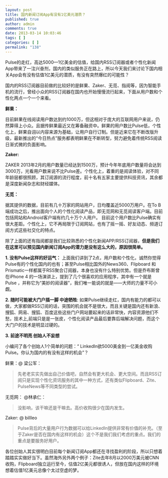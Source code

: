 ```yaml
---
layout: post
title: 国内新闻订阅App有没有1亿美元潜质？
published: true
author: admin
comments: true
date: 2013-03-14 10:03:46
tags: [ ]
categories: [ ]
permalink: "138"
---
```

Pulse的走红，高达5000—1亿美金的估值，给国内RSS订阅器或者个性化新闻App带来了一注兴奋剂，国内的类似服务正在路上，所以今天我们来讨论下国内相关App会有没有估值1亿美元的潜质，有没有突然爆红的可能性？

国内的RSS订阅器目前做的比较好的是鲜果、Zaker、无觅、指阅等，因为智能手机的流行，曾经小众的RSS订阅器在国内也开始慢慢流行起来，下面从用户数和个性化两点一个一个来看。

**鲜果：**
  
目前鲜果在线阅读用户数达到约1000万，但这相对于庞大的互联网用户来说，仍然算得上小众。且据传鲜果最近又在筹备融资中。鲜果的用户数比Pulse低，个性化上，鲜果自诩以内容来源为基础，让用户自行订制。但是近来它在不断改版升级，最新推出的“今日热点”服务都表明鲜果在不断转型，努力避免着传统RSS阅读日渐式微的负面影响。

**Zaker:**
  
ZAKER 2013年2月的用户数量已经达到1500万，预计今年年底用户数量将会达到3000万，光看用户数来说不比Pulse差。个性化上，着重的是阅读体验，对不同年龄层都很照顾，其订阅源的流行程度，前十名有五家主要提供科技资讯，其余都是深度新闻杂志和财经媒体。

**无觅：**
  
据其提供的数据，目前有几十万家的网站用户，日均覆盖近5000万用户。在To B端成功之后，推出面向个人的个性化阅读产品，即无觅网和无觅阅读客户端。目前包括网站和Android客户端有约几十万个人用户。 目前这个用户数比Pulse确实有很大差距。个性化上，它不再局限于订阅网站，也有了摇一摇、好友动态、频道订阅方式这些社交化的特点。

除了上面的还有指阅都是我们比较熟悉的个性化新闻APP/RSS订阅器，**但是我们在这里可以预见国内新闻订阅App的潜力是没有这么大的，原因很简单。**

**1. 没有Pulse这样的好运气：** 上面我们讲到了2点，用户数和个性化，诚然你觉得Pulse有的个性化国内的也有；甚至Pulse相比国外的News360、Flipboard 和Prismatic一样都属于RSS聚合订阅器，本身也没有什么特别优势。但是乔布斯曾在iPhone 4 的一场演讲上，提到了几个很喜欢的应用程序，其中有一个就是 Pulse ，并称它为“美妙的阅读器”，我们唯一能说的就是——大师的力量不可小觑。


  


**2. 随时可能被大门户插一脚 中途牺牲**: 如果Pulse继续走红，国内有能力的都可以做，大家都做RSS订阅的话，突围的机会就不是很大，而且关键是国内还有新浪、搜狐、网易、搜狐、百度这些这些门户网站要起来的话非常快，内容资源他们不愁，技术上,前端只是是一张皮，个性化阅读产品最后要靠后端解决问题，而这个大门户的技术是明显过硬的。

**3. 前途不明亮 创始人不妄想**
  
小编问了各个创始人1个简单的问题：“ LinkedIn欲5000美金到一亿美金收购 Pulse。你认为国内的有没有这样的机会”？

鲜果：@ 梁公军：

> 先老老实实先做出自己价值吧，自然会有更大机会、更大空间。而且RSS订阅只是实现个性化资讯服务的其中一种方式，还有类似Flipboard、Zite、PulseNews等不同类型的尝试。

无觅网： @林承仁：

> 没影响，该干嘛还是干嘛去。高价收购很少在国内发生。

Zaker: @ billleo

> Pulse背后的大量用户行为数据可以给LinkedIn提供非常有价值的补充。（至于Zaker是否在国内有这样的机会）这个不是我们我们考虑的重点。我们的重点是要服务好用户。

各位创始人其实很明白目前每个新闻订阅App都还在寻找盈利的阶段，所以只想着踏踏实实做好当下。虽然海外另外两个例子：Zite去年8月以2000万美元被CNN收购，Flipboard独立运行至今，估值2亿美元都很诱人，但放在国内这样的环境想着估值1亿美元总像个太过空虚的梦。
